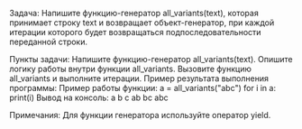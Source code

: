 Задача:
Напишите функцию-генератор all_variants(text), которая принимает строку text и возвращает объект-генератор, при каждой итерации которого будет возвращаться подпоследовательности переданной строки.

Пункты задачи:
Напишите функцию-генератор all_variants(text).
Опишите логику работы внутри функции all_variants.
Вызовите функцию all_variants и выполните итерации.
Пример результата выполнения программы:
Пример работы функции:
a = all_variants("abc")
for i in a:
print(i)
Вывод на консоль:
a
b
c
ab
bc
abc

Примечания:
Для функции генератора используйте оператор yield.
